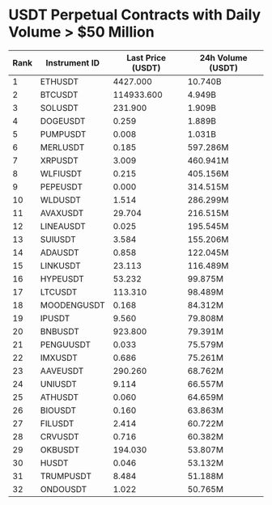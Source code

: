 # USDT Perpetual Contracts with Daily Volume > $50 Million

| Rank | Instrument ID | Last Price (USDT) | 24h Volume (USDT) |
|------|---------------|-------------------|-------------------|
| 1 | ETHUSDT | 4427.000 | 10.740B |
| 2 | BTCUSDT | 114933.600 | 4.949B |
| 3 | SOLUSDT | 231.900 | 1.909B |
| 4 | DOGEUSDT | 0.259 | 1.889B |
| 5 | PUMPUSDT | 0.008 | 1.031B |
| 6 | MERLUSDT | 0.185 | 597.286M |
| 7 | XRPUSDT | 3.009 | 460.941M |
| 8 | WLFIUSDT | 0.215 | 405.156M |
| 9 | PEPEUSDT | 0.000 | 314.515M |
| 10 | WLDUSDT | 1.514 | 286.299M |
| 11 | AVAXUSDT | 29.704 | 216.515M |
| 12 | LINEAUSDT | 0.025 | 195.545M |
| 13 | SUIUSDT | 3.584 | 155.206M |
| 14 | ADAUSDT | 0.858 | 122.045M |
| 15 | LINKUSDT | 23.113 | 116.489M |
| 16 | HYPEUSDT | 53.232 | 99.875M |
| 17 | LTCUSDT | 113.310 | 98.489M |
| 18 | MOODENGUSDT | 0.168 | 84.312M |
| 19 | IPUSDT | 9.560 | 79.808M |
| 20 | BNBUSDT | 923.800 | 79.391M |
| 21 | PENGUUSDT | 0.033 | 75.579M |
| 22 | IMXUSDT | 0.686 | 75.261M |
| 23 | AAVEUSDT | 290.260 | 68.762M |
| 24 | UNIUSDT | 9.114 | 66.557M |
| 25 | ATHUSDT | 0.060 | 64.659M |
| 26 | BIOUSDT | 0.160 | 63.863M |
| 27 | FILUSDT | 2.414 | 60.722M |
| 28 | CRVUSDT | 0.716 | 60.382M |
| 29 | OKBUSDT | 194.030 | 53.807M |
| 30 | HUSDT | 0.046 | 53.132M |
| 31 | TRUMPUSDT | 8.484 | 51.188M |
| 32 | ONDOUSDT | 1.022 | 50.765M |
